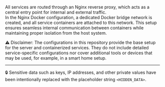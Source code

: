 All services are routed through an Nginx reverse proxy, which acts as a central entry point for internal and external traffic.  
In the Nginx Docker configuration, a dedicated Docker bridge network is created, and all service containers are attached to this network. This setup ensures seamless internal communication between containers while maintaining proper isolation from the host system.

⚠️ Disclaimer:
The configurations in this repository provide the base setup for the server and containerized services. They do not include detailed service-specific configurations nor cover additional tools or devices that may be used, for example, in a smart home setup.

---

🔒 Sensitive data such as keys, IP addresses, and other private values have been intentionally replaced with the placeholder string `<HIDDEN_DATA>`.
